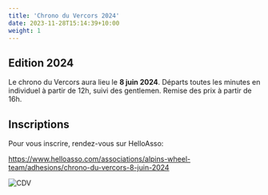 ```yaml
---
title: 'Chrono du Vercors 2024'
date: 2023-11-28T15:14:39+10:00
weight: 1
---
```


## Edition 2024

Le chrono du Vercors aura lieu le **8 juin 2024**. Départs toutes les minutes en individuel à partir de 12h, suivi des gentlemen. Remise des prix à partir de 16h. 

## Inscriptions

Pour vous inscrire, rendez-vous sur HelloAsso:

https://www.helloasso.com/associations/alpins-wheel-team/adhesions/chrono-du-vercors-8-juin-2024

![CDV](/images/chrono/chrono_2024.png)
